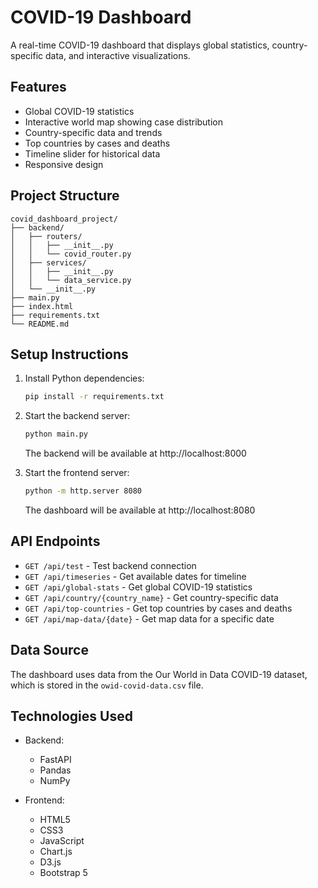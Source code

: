 # COVID-19 Dashboard

A real-time COVID-19 dashboard that displays global statistics, country-specific data, and interactive visualizations.

## Features

- Global COVID-19 statistics
- Interactive world map showing case distribution
- Country-specific data and trends
- Top countries by cases and deaths
- Timeline slider for historical data
- Responsive design

## Project Structure

```
covid_dashboard_project/
├── backend/
│   ├── routers/
│   │   ├── __init__.py
│   │   └── covid_router.py
│   ├── services/
│   │   ├── __init__.py
│   │   └── data_service.py
│   └── __init__.py
├── main.py
├── index.html
├── requirements.txt
└── README.md
```

## Setup Instructions

1. Install Python dependencies:
   ```bash
   pip install -r requirements.txt
   ```

2. Start the backend server:
   ```bash
   python main.py
   ```
   The backend will be available at http://localhost:8000

3. Start the frontend server:
   ```bash
   python -m http.server 8080
   ```
   The dashboard will be available at http://localhost:8080

## API Endpoints

- `GET /api/test` - Test backend connection
- `GET /api/timeseries` - Get available dates for timeline
- `GET /api/global-stats` - Get global COVID-19 statistics
- `GET /api/country/{country_name}` - Get country-specific data
- `GET /api/top-countries` - Get top countries by cases and deaths
- `GET /api/map-data/{date}` - Get map data for a specific date

## Data Source

The dashboard uses data from the Our World in Data COVID-19 dataset, which is stored in the `owid-covid-data.csv` file.

## Technologies Used

- Backend:
  - FastAPI
  - Pandas
  - NumPy

- Frontend:
  - HTML5
  - CSS3
  - JavaScript
  - Chart.js
  - D3.js
  - Bootstrap 5 
